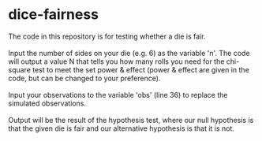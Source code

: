 # dice-fairness

The code in this repository is for testing whether a die is fair. <br /> <br />
Input the number of sides on your die (e.g. 6) as the variable 'n'. The code will output a value N that tells you how many rolls you need for the chi-square test to meet the set power & effect (power & effect are given in the code, but can be changed to your preference). <br /> <br />
Input your observations to the variable 'obs' (line 36) to replace the simulated observations. <br /> <br />
Output will be the result of the hypothesis test, where our null hypothesis is that the given die is fair and our alternative hypothesis is that it is not.
